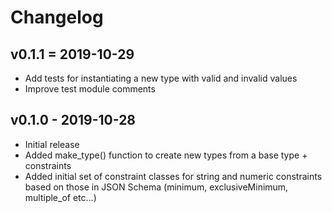 # Changelog

## v0.1.1 = 2019-10-29

- Add tests for instantiating a new type with valid and invalid values
- Improve test module comments

## v0.1.0 - 2019-10-28

- Initial release
- Added make_type() function to create new types from a base type + constraints
- Added initial set of constraint classes for string and numeric constraints based on those in JSON Schema (minimum, exclusiveMinimum, multiple_of etc...)
